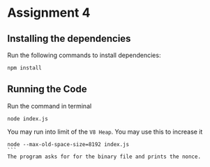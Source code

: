 # Assignment 4

## Installing the dependencies
Run the following commands to install dependencies:
```
npm install
```

## Running the Code

Run the command in terminal

```
node index.js
```
You may run into limit of the `V8 Heap`. You may use this to increase it 
````
node --max-old-space-size=8192 index.js
```
The program asks for for the binary file and prints the nonce.